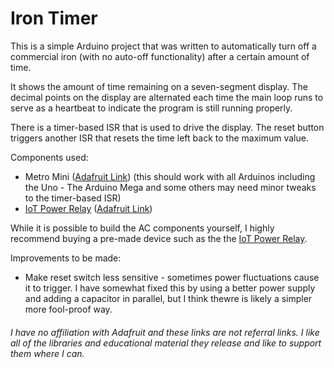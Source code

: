 # Iron Timer
This is a simple Arduino project that was written to automatically turn off a
commercial iron (with no auto-off functionality) after a certain amount of time.

It shows the amount of time remaining on a seven-segment display. The decimal points on the display
are alternated each time the main loop runs to serve as a heartbeat to indicate the program is
still running properly.

There is a timer-based ISR that is used to drive the display. The reset
button triggers another ISR that resets the time left back to the maximum value.

Components used:
* Metro Mini ([Adafruit Link](https://www.adafruit.com/product/2590)) (this should work with all Arduinos including the Uno - The Arduino Mega and some others may need minor tweaks to the timer-based ISR)
* [IoT Power Relay](https://dlidirect.com/products/iot-power-relay) ([Adafruit Link](https://www.adafruit.com/product/2935))

While it is possible to build the AC components yourself, I highly recommend buying a pre-made
device such as the the [IoT Power Relay](https://dlidirect.com/products/iot-power-relay).

Improvements to be made:
* Make reset switch less sensitive - sometimes power fluctuations cause it to trigger.
  I have somewhat fixed this by using a better power supply and adding a capacitor
  in parallel, but I think thewre is likely a simpler more fool-proof way.

###### I have no affiliation with Adafruit and these links are not referral links. I like all of the libraries and educational material they release and like to support them where I can.